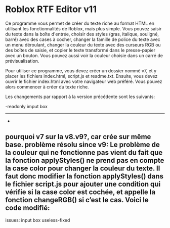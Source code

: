# Roblox RTF Editor v11

Ce programme vous permet de créer du texte riche au format HTML en utilisant les fonctionnalités de Roblox, mais plus simple. Vous pouvez saisir du texte dans la boîte d'entrée, choisir des styles (gras, italique, souligné, barré) avec des cases à cocher, changer la famille de police du texte avec un menu déroulant, changer la couleur du texte avec des curseurs RGB ou des boîtes de saisie, et copier le texte transformé dans le presse-papier avec un bouton. Vous pouvez aussi voir la couleur choisie dans un carré de prévisualisation.

Pour utiliser ce programme, vous devez créer un dossier nommé v7, et y placer les fichiers index.html, script.js et readme.txt. Ensuite, vous devez ouvrir le fichier index.html avec votre navigateur web préféré. Vous pouvez alors commencer à créer du texte riche.

Les changements par rapport à la version précédente sont les suivants:

-readonly imput box

----------------------------
-
pourquoi v7 sur la v8.v9?, car crée sur même base.
problème résolu since v9:
Le problème de la couleur qui ne fonctionne pas vient du fait que la fonction applyStyles() ne prend pas en compte la case color pour changer la couleur du texte. Il faut donc modifier la fonction applyStyles() dans le fichier script.js pour ajouter une condition qui vérifie si la case color est cochée, et appelle la fonction changeRGB() si c’est le cas. Voici le code modifié:
-----------------
issues: input box useless-fixed
